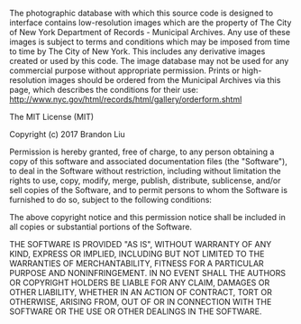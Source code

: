 The photographic database with which this source code is designed to interface 
contains low-resolution images which are the property of The City of New York
Department of Records - Municipal Archives. Any use of these images is subject 
to terms and conditions which may be imposed from time to time by The City of 
New York. This includes any derivative images created or used by this code. 
The image database may not be used for any commercial purpose without 
appropriate permission. Prints or high-resolution images should be ordered from 
the Municipal Archives via this page, which describes the conditions for their 
use: http://www.nyc.gov/html/records/html/gallery/orderform.shtml

The MIT License (MIT)

Copyright (c) 2017 Brandon Liu

Permission is hereby granted, free of charge, to any person obtaining a copy
of this software and associated documentation files (the "Software"), to deal
in the Software without restriction, including without limitation the rights
to use, copy, modify, merge, publish, distribute, sublicense, and/or sell
copies of the Software, and to permit persons to whom the Software is
furnished to do so, subject to the following conditions:

The above copyright notice and this permission notice shall be included in
all copies or substantial portions of the Software.

THE SOFTWARE IS PROVIDED "AS IS", WITHOUT WARRANTY OF ANY KIND, EXPRESS OR
IMPLIED, INCLUDING BUT NOT LIMITED TO THE WARRANTIES OF MERCHANTABILITY,
FITNESS FOR A PARTICULAR PURPOSE AND NONINFRINGEMENT. IN NO EVENT SHALL THE
AUTHORS OR COPYRIGHT HOLDERS BE LIABLE FOR ANY CLAIM, DAMAGES OR OTHER
LIABILITY, WHETHER IN AN ACTION OF CONTRACT, TORT OR OTHERWISE, ARISING FROM,
OUT OF OR IN CONNECTION WITH THE SOFTWARE OR THE USE OR OTHER DEALINGS IN
THE SOFTWARE.
